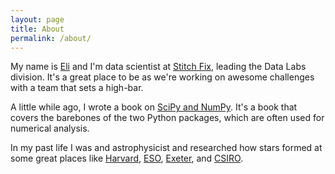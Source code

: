 ```yaml
---
layout: page
title: About
permalink: /about/
---
```


My name is [Eli](https://twitter.com/astrobiased) and I'm data scientist at
[Stitch Fix](http://technology.stitchfix.com/), leading the Data Labs division.
It's a great place to be as we're working on awesome challenges with a team
that sets a high-bar.

A little while ago, I wrote a book on [SciPy and NumPy](http://shop.oreilly.com/product/0636920020219.do).
It's a book that covers the barebones of the two Python packages, which are
often used for numerical analysis.

In my past life I was and astrophysicist and researched how stars formed at
some great places like [Harvard](http://www.cfa.harvard.edu/),
[ESO](http://www.eso.org/public/), [Exeter](http://www.exeter.ac.uk/),
and [CSIRO](http://www.csiro.au/).

<!-- > Astrobiased covers all things data and connecting the seemingly impossible. -->
